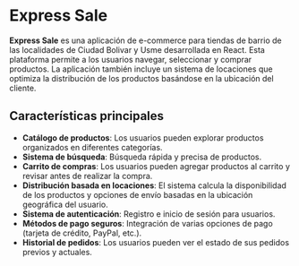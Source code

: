 # Express Sale

**Express Sale** es una aplicación de e-commerce para tiendas de barrio de las localidades de Ciudad Bolivar y Usme desarrollada en React. Esta plataforma permite a los usuarios navegar, seleccionar y comprar productos. La aplicación también incluye un sistema de locaciones que optimiza la distribución de los productos basándose en la ubicación del cliente.

## Características principales

- **Catálogo de productos**: Los usuarios pueden explorar productos organizados en diferentes categorías.
- **Sistema de búsqueda**: Búsqueda rápida y precisa de productos.
- **Carrito de compras**: Los usuarios pueden agregar productos al carrito y revisar antes de realizar la compra.
- **Distribución basada en locaciones**: El sistema calcula la disponibilidad de los productos y opciones de envío basadas en la ubicación geográfica del usuario.
- **Sistema de autenticación**: Registro e inicio de sesión para usuarios.
- **Métodos de pago seguros**: Integración de varias opciones de pago (tarjeta de crédito, PayPal, etc.).
- **Historial de pedidos**: Los usuarios pueden ver el estado de sus pedidos previos y actuales.
